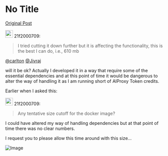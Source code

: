 # No Title

[Original Post](https://discourse.onlinedegree.iitm.ac.in/t/164277/186)

<aside class="quote group-ds-students" data-username="21f2000709" data-post="174" data-topic="164277" data-full="true">
<div class="title">
<div class="quote-controls"></div>
<img alt="" width="24" height="24" src="https://dub1.discourse-cdn.com/flex013/user_avatar/discourse.onlinedegree.iitm.ac.in/21f2000709/48/92157_2.png" class="avatar"> 21f2000709:</div>
<blockquote>
<p>I tried cutting it down further but it is affecting the functionality, this is the best I can do, i.e., 610 mb</p>
</blockquote>
</aside>
<p><a class="mention" href="/u/carlton">@carlton</a> <a class="mention" href="/u/jivraj">@Jivraj</a></p>
<p>will it be ok? Actually I developed it in a way that require some of the essential dependencies and at this point of time it would be dangerous to alter the way of handling it as I am running short of AIProxy Token credits.</p>
<p>Earlier when I asked this:</p>
<aside class="quote group-ds-students" data-username="21f2000709" data-post="108" data-topic="164277">
<div class="title">
<div class="quote-controls"></div>
<img alt="" width="24" height="24" src="https://dub1.discourse-cdn.com/flex013/user_avatar/discourse.onlinedegree.iitm.ac.in/21f2000709/48/92157_2.png" class="avatar"> 21f2000709:</div>
<blockquote>
<p>Any tentative size cutoff for the docker image?</p>
</blockquote>
</aside>
<p>I could have altered my way of handling dependencies but at that point of time there was no clear numbers.</p>
<p>I request you to please allow this time around with this size…</p>

![Image](https://dub1.discourse-cdn.com/flex013/user_avatar/discourse.onlinedegree.iitm.ac.in/21f2000709/48/92157_2.png)